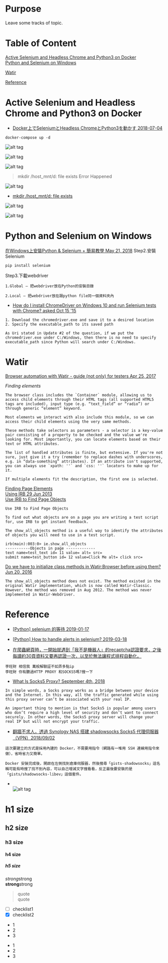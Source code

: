 # Purpose
Leave some tracks of topic.

# Table of Content
[Active Selenium and Headless Chrome and Python3 on Docker](#active-selenium-and-headless-chrome-and-python3-on-docker)  
[Python and Selenium on Windows](#python-and-selenium-on-windows)   

[Watir](#watir)  

[Reference](#reference)  

# Active Selenium and Headless Chrome and Python3 on Docker
* [Docker上でSeleniumとHeadless ChromeとPython3を動かす 2018-07-04](https://qiita.com/sikkim/items/447b72e6ec45849058cd)

```
docker-compose up -d
```
![alt tag](https://i.imgur.com/HW2Eoy1.jpg)

![alt tag](https://i.imgur.com/wzIL2Eo.jpg)

![alt tag](https://i.imgur.com/m7mdpfJ.jpg)
> mkdir /host_mnt/d: file exists Error Happened

![alt tag](https://i.imgur.com/8uCBofM.jpg)

* [mkdir /host_mnt/d: file exists](https://github.com/philip-shen/docker_Win10Home/tree/master/08_Docker_GitHubPage_jekyll#mkdir-host_mntd-file-exists)

![alt tag](https://i.imgur.com/nXnHGTq.jpg)

![alt tag](https://i.imgur.com/5DC7L1Y.jpg)

# Python and Selenium on Windows   
[在Windows上安裝Python & Selenium + 簡易教學 May 21, 2018](https://medium.com/@NorthBei/%E5%9C%A8windows%E4%B8%8A%E5%AE%89%E8%A3%9Dpython-selenium-%E7%B0%A1%E6%98%93%E6%95%99%E5%AD%B8-eade1cd2d12d)
Step2.安裝Selenium
```
pip install selenium
```

Step3.下載webdriver
```
1.Global — 把webdriver放在Python的安裝目錄

2.Local — 把webdriver放在跟python file同一個資料夾內
```

* [How do I install ChromeDriver on Windows 10 and run Selenium tests with Chrome? asked Oct 15 '15](https://stackoverflow.com/questions/33150351/how-do-i-install-chromedriver-on-windows-10-and-run-selenium-tests-with-chrome)  
```
1. Download the chromedriver.exe and save it to a desired location
2. Specify the executable_path to its saved path

As Uri stated in Update #2 of the question, if we put the chromedriver.exe under C:/Windows, then there is no need to specify executable_path since Python will search under C:/Windows.
```

# Watir  
[Browser automation with Watir - guide (not only) for testers Apr 25, 2017](https://binarapps.com/blog/browser-automation-with-watir-guide/)  

*Finding elements* 
```
The browser class includes the `Container` module, allowing us to access child elements through their HTML tags (all supported HTML5 tags are included), input type (e.g. “text_field” or “radio”) or through generic “element” keyword.

Most elements we interact with also include this module, so we can access their child elements using the very same methods.

These methods take selectors as parameters - a selector is a key-value pair consisting of a property to be checked and the value we're looking for. Most importantly, you can locate elements based on their text or HTML attributes.

The list of handled attributes is finite, but extensive. If you're not sure, just give it a try (remember to replace dashes with underscores, e.g. in “data-something” attributes). If an attribute isn't supported, you can always use `xpath: ''` and `css: ''` locators to make up for it.

If multiple elements fit the description, the first one is selected.
```

[Finding Page Elements](https://github.com/watir/watir_meta/wiki/Finding-Page-Elements)  
[Using IRB 29 Jun 2013](https://github.com/watir/watir_meta/wiki/Using-IRB)  
[Use IRB to Find Page Objects](https://github.com/watir/watir_meta/wiki/Using-IRB#use-irb-to-find-page-objects)  
```
Use IRB to Find Page Objects

To find out what objects are on a page you are writing a test script for, use IRB to get instant feedback.

The show_all_objects method is a useful way to identify the attributes of objects you will need to use in a test script.
```
```
irb(main):003:0> ie.show_all_objects
-----------Objects in page -------------
text name=test_text id= 11 value= alt= src=
submit name=test_button id= 12 value=Click Me alt= click src=
```
[Do we have to initialize class methods in Watir:Browser before using them? Jun 20, 2016](https://stackoverflow.com/questions/36411811/do-we-have-to-initialize-class-methods-in-watirbrowser-before-using-them)  
```
The show_all_objects method does not exist. The method existed in the original Watir implementation, which is now called Watir-Classic. However, the method was removed in Aug 2012. The method was never implemented in Watir-Webdriver.
```

# Reference

* [[Python] selenium 的等待 2019-01-17](http://stackoverflow.max-everyday.com/2019/01/python-selenium-wait/)
* [[Python] How to handle alerts in selenium? 2019-03-18](http://stackoverflow.max-everyday.com/2019/03/python-how-to-handle-alerts-in-selenium/)

* [在爬蟲網頁時，一開始就遇到「我不是機器人」的recaptcha認證要求，之後每讀約30頁資料又要再認證一次，以至於無法讓程式排程自動化。]()
```
李旺財 相信我 萬般解驗証不如弄多點ip
李旺財 你有聽過HTTP PROXY 和SOCKS5嗎?搜一下
```
* [What Is Socks5 Proxy? September 4th, 2018](https://www.ibvpn.com/2018/09/what-is-socks5-proxy/)
```
In simple words, a Socks proxy works as a bridge between your device and the Internet. In this way, all the traffic generated while using this proxy server can’t be associated with your real IP.

An important thing to mention is that Socks5 is popular among users who don’t require a high level of security and don’t want to connect securely. In other words, the Socks5 proxy server will change your real IP but will not encrypt your traffic.
```

* [翻牆不求人，透過 Synology NAS 搭建 shadowsocks Socks5 代理伺服器（VPN）2018/09/02](https://steachs.com/archives/40187)
```
這次要建立的方式是採用內建的 Docker，不需要用指令（網路有一堆用 SSH 連線用指令來做），省時省力又簡單。

Docker 安裝完成後，開啟在左側找到倉庫伺服器，然後搜尋「gists-shadowsocks」這名稱可能有時搜了找不到內容，可以自己增減文字搜看看，反正最後要安裝的是「gists/shadowsocks-libev」這個套件。
```

* []()  
![alt tag]()

# h1 size

## h2 size

### h3 size

#### h4 size

##### h5 size

*strong*strong  
**strong**strong  

> quote  
> quote

- [ ] checklist1
- [x] checklist2

* 1
* 2
* 3

- 1
- 2
- 3
